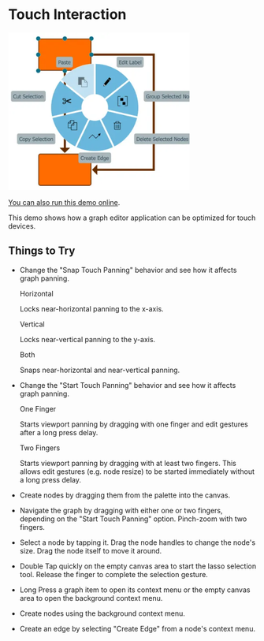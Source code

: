 <!--
 //////////////////////////////////////////////////////////////////////////////
 // @license
 // This file is part of yFiles for HTML.
 // Use is subject to license terms.
 //
 // Copyright (c) by yWorks GmbH, Vor dem Kreuzberg 28,
 // 72070 Tuebingen, Germany. All rights reserved.
 //
 //////////////////////////////////////////////////////////////////////////////
-->
# Touch Interaction

<img src="../../../doc/demo-thumbnails/touch-interaction.webp" alt="demo-thumbnail" height="320"/>

[You can also run this demo online](https://www.yworks.com/demos/input/touchcustomization/).

This demo shows how a graph editor application can be optimized for touch devices.

## Things to Try

- Change the "Snap Touch Panning" behavior and see how it affects graph panning.

  Horizontal

  Locks near-horizontal panning to the x-axis.

  Vertical

  Locks near-vertical panning to the y-axis.

  Both

  Snaps near-horizontal and near-vertical panning.

- Change the "Start Touch Panning" behavior and see how it affects graph panning.

  One Finger

  Starts viewport panning by dragging with one finger and edit gestures after a long press delay.

  Two Fingers

  Starts viewport panning by dragging with at least two fingers. This allows edit gestures (e.g. node resize) to be started immediately without a long press delay.

- Create nodes by dragging them from the palette into the canvas.
- Navigate the graph by dragging with either one or two fingers, depending on the "Start Touch Panning" option. Pinch-zoom with two fingers.
- Select a node by tapping it. Drag the node handles to change the node's size. Drag the node itself to move it around.
- Double Tap quickly on the empty canvas area to start the lasso selection tool. Release the finger to complete the selection gesture.
- Long Press a graph item to open its context menu or the empty canvas area to open the background context menu.
- Create nodes using the background context menu.
- Create an edge by selecting "Create Edge" from a node's context menu.
